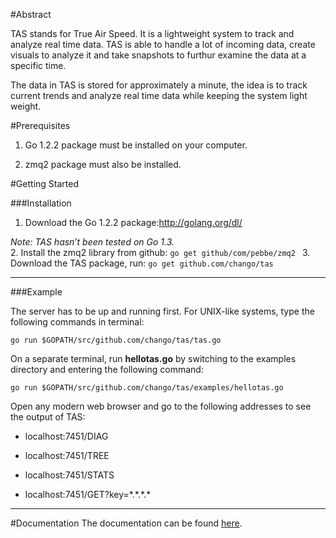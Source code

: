 
#Abstract

TAS stands for True Air Speed. It is a lightweight system to track and analyze real time data. 
TAS is able to handle a lot of incoming data, create visuals to analyze it and take snapshots to furthur examine the data at a specific time. 

The data in TAS is stored for approximately a minute, the idea is to track current trends and analyze real time data while keeping the system light weight. 


#Prerequisites

1. Go 1.2.2 package must be installed on your computer.

2. zmq2 package must also be installed.


#Getting Started


###Installation

1. Download the Go 1.2.2 package:http://golang.org/dl/ 
  
  *Note: TAS hasn’t been tested on Go 1.3.*  
2. 
Install the zmq2 library from github:
```go get github/com/pebbe/zmq2 ```
3. Download the TAS package, run:
```go get github.com/chango/tas```

----
###Example


The server has to be up and running first. For UNIX-like systems, type the following commands in terminal:
```
go run $GOPATH/src/github.com/chango/tas/tas.go
```
On a separate terminal, run **hellotas.go** by switching to the examples directory and entering the following command:
```
go run $GOPATH/src/github.com/chango/tas/examples/hellotas.go
```
Open any modern web browser and go to the following addresses to see the output of TAS:

- localhost:7451/DIAG            

- localhost:7451/TREE             

- localhost:7451/STATS          

- localhost:7451/GET?key=\*.\*.\*.\*

----
#Documentation
The documentation can be found [here](./doc/documentation.md).


